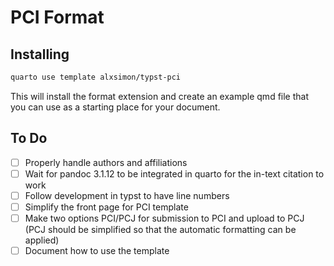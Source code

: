 # PCI Format

## Installing

```bash
quarto use template alxsimon/typst-pci
```

This will install the format extension and create an example qmd file
that you can use as a starting place for your document.

## To Do

- [ ] Properly handle authors and affiliations
- [ ] Wait for pandoc 3.1.12 to be integrated in quarto for the in-text citation to work
- [ ] Follow development in typst to have line numbers
- [ ] Simplify the front page for PCI template
- [ ] Make two options PCI/PCJ for submission to PCI and upload to PCJ (PCJ should be simplified so that the automatic formatting can be applied)
- [ ] Document how to use the template
